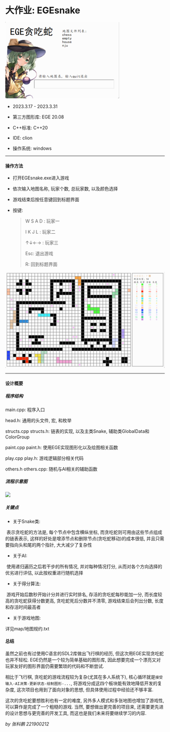 # 大作业: EGEsnake

<img src="resource/截图1.png" alt="标题界面" style="zoom:50%;" />

+ 2023.3.17 - 2023.3.31

+ 第三方图形库: EGE 20.08

+ C++标准: C++20

+ IDE: clion

+ 操作系统: windows

---

#### 操作方法

+ 打开EGEsnake.exe进入游戏

+ 依次输入地图名称, 玩家个数, 总玩家数, 以及颜色选择

+ 游戏结束后按任意键回到标题界面

+ 按键:

  >W S A D :  玩家一
  >
  >I K J L :     玩家二
  >
  >↑↓←→ :    玩家三
  >
  >Esc:           退出游戏
  >
  >R:               回到标题界面

<img src="resource/截图2.png" alt="游戏画面" style="zoom:50%;" />

---

#### 设计概要

##### 程序结构

main.cpp: 程序入口

head.h: 通用的头文件, 宏, 和枚举

structs.cpp structs.h: 链表的实现, 以及主类Snake, 辅助类GlobalData和ColorGroup

paint.cpp paint.h: 使用EGE实现图形化以及绘图相关函数

play.cpp play.h: 游戏逻辑部分相关代码

others.h others.cpp: 随机与AI相关的辅助函数



##### 流程示意图

![](resource/流程图.png)

##### 关键点

+ 关于Snake类:

​	表示贪吃蛇的方法是, 每个节点中包含横纵坐标, 而贪吃蛇则可用由这些节点组成的链表表示, 这样的好处是增添节点和删除节点(贪吃蛇移动)的成本很低, 并且只需要指向头和尾的两个指针, 大大减少了复杂性

+ 关于AI:

​	使用递归遍历之后若干步的所有情况, 并对每种情况打分, 从而对各个方向选择的优劣进行评估, 以此按权重进行随机选择

+ 关于得分算法:

​    游戏开始后数秒开始计分并进行实时排名, 存活的贪吃蛇每秒能加一分, 而长度较高的贪吃蛇获得分数更高, 贪吃蛇死后分数并不清零, 游戏结束后会列出分数, 长度和存活时间最高者

+ 关于游戏地图: 

详见map/地图规约.txt



#### 总结

虽然之前也有过使用C语言的SDL2库做出飞行棋的经历, 但这次用EGE实现贪吃蛇也并不轻松. EGE仍然是一个较为简单基础的图形库, 因此想要完成一个漂亮又对玩家友好的图形界面仍需要繁琐的代码和不断尝试. 

相比于飞行棋, 贪吃蛇的游戏流程较为复杂(尤其在多人系统下), 核心循环就是`接受输入-AI决策-更新状态-绘制图形-...`, 将游戏分成这四个板块能有效地降低开发的复杂度, 这次项目也用到了面向对象的思想, 但具体使用过程中经验还不够丰富. 

这次的贪吃蛇要想胜利也有一定的难度, 另外多人模式和多张地图也增加了游戏性, 可以算作是完成了一个粗糙的游戏. 当然, 要想做出更完善的项目来, 还需要更先进的设计思想与更完善的开发工具, 而这也是我们未来将要继续学习的内容.

*by 张科鹏 221900212*
